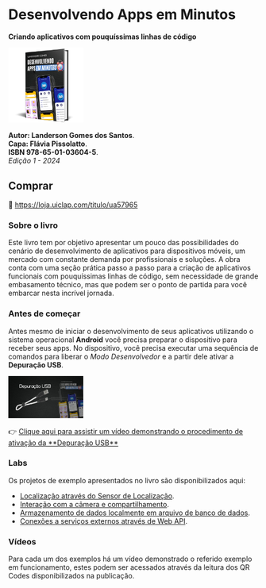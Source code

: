 # Desenvolvendo Apps em Minutos
**Criando aplicativos com pouquíssimas linhas de código**
<p><img src="/imagens/mockup_livro-.png" width=30% heigth=30%></p>

**Autor: Landerson Gomes dos Santos**.<br>
**Capa: Flávia Pissolatto**.<br>
**ISBN 978-65-01-03604-5**.<br>
*Edição 1 - 2024*

## Comprar ##
🛒 https://loja.uiclap.com/titulo/ua57965
<P></P>

### Sobre o livro ###
<p>Este livro tem por objetivo apresentar um pouco das possibilidades do cenário de desenvolvimento de aplicativos para dispositivos móveis, um mercado com constante demanda por profissionais e soluções. A obra conta com uma seção prática passo a passo para a criação de aplicativos funcionais com pouquíssimas linhas de código, sem necessidade de grande embasamento técnico, mas que podem ser o ponto de partida para você embarcar nesta incrível jornada.</p>

### Antes de começar ###
Antes mesmo de iniciar o desenvolvimento de seus aplicativos utilizando o sistema operacional **Android** você precisa preparar o dispositivo para receber seus apps. 
No dispositivo, você precisa executar uma sequência de comandos para liberar o *Modo Desenvolvedor* e a partir dele ativar a **Depuração USB**.

<a href="https://youtu.be/KIGbbI1uPLI" target="_blank"><img src="/imagens/miniaturas_video/DepuracaoUSB.jpg" width=30% heigth=30%></a>
<p>
👉 <a href="https://youtu.be/KIGbbI1uPLI" target="_blank"> Clique aqui para assistir um vídeo demonstrando o procedimento de ativação da **Depuração USB**</a>

### Labs ###
<p>Os projetos de exemplo apresentados no livro são disponibilizados aqui:</p>

* <a  href="/labs/LocalizApp" target="_blank">Localização através do Sensor de Localização<a/>.
* <a  href="/labs/ShareCamApp" target="_blank">Interação com a câmera e compartilhamento<a/>.
* <a  href="/labs/DadosLocaisApp" target="_blank">Armazenamento de dados localmente em arquivo de banco de dados<a/>.
* <a  href="/labs/ServicosRemotos" target="_blank">Conexões a serviços externos através de Web API<a/>.

### Vídeos ###
Para cada um dos exemplos há um vídeo demonstrado o referido exemplo em funcionamento, estes podem ser acessados através da leitura dos QR Codes disponibilizados na publicação.

  
</p>





